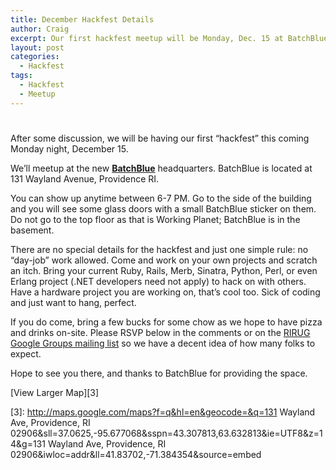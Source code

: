 ```yaml
---
title: December Hackfest Details
author: Craig
excerpt: Our first hackfest meetup will be Monday, Dec. 15 at BatchBlue.
layout: post
categories:
  - Hackfest
tags:
  - Hackfest
  - Meetup
---
```

# 

After some discussion, we will be having our first “hackfest” this coming Monday night, December 15.

We’ll meetup at the new **[BatchBlue][1]** headquarters. BatchBlue is located at 131 Wayland Avenue, Providence RI.

 [1]: http://www.batchblue.com/

You can show up anytime between 6-7 PM. Go to the side of the building and you will see some glass doors with a small BatchBlue sticker on them. Do not go to the top floor as that is Working Planet; BatchBlue is in the basement. 

There are no special details for the hackfest and just one simple rule: no “day-job” work allowed. Come and work on your own projects and scratch an itch. Bring your current Ruby, Rails, Merb, Sinatra, Python, Perl, or even Erlang project (.NET developers need not apply) to hack on with others. Have a hardware project you are working on, that’s cool too. Sick of coding and just want to hang, perfect.

If you do come, bring a few bucks for some chow as we hope to have pizza and drinks on-site. Please RSVP below in the comments or on the [RIRUG Google Groups mailing list][2] so we have a decent idea of how many folks to expect.

 [2]: http://groups.google.com/group/rirug

Hope to see you there, and thanks to BatchBlue for providing the space.

  
[View Larger Map][3]

 [3]: http://maps.google.com/maps?f=q&hl=en&geocode=&q=131 Wayland Ave, Providence, RI 02906&sll=37.0625,-95.677068&sspn=43.307813,63.632813&ie=UTF8&z=14&g=131 Wayland Ave, Providence, RI 02906&iwloc=addr&ll=41.83702,-71.384354&source=embed